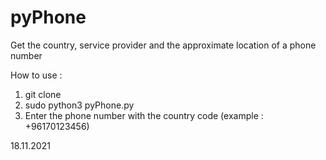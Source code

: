 # pyPhone
Get the country, service provider and the approximate location of a phone number

How to use :


1. git clone 
2. sudo python3 pyPhone.py
3. Enter the phone number with the country code (example : +96170123456)



18.11.2021
